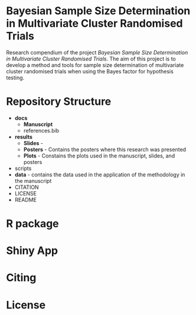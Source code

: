 # Bayesian Sample Size Determination in Multivariate Cluster Randomised Trials
Research compendium of the project *Bayesian Sample Size Determination in Multivariate Cluster Randomised Trials*. The aim of this project is to develop a method and tools for sample size determination of multivariate cluster randomised trials when using the Bayes factor for hypothesis testing.

# Repository Structure
- **docs**
  - **Manuscript**
  - references.bib
- **results**
  - **Slides** - 
  - **Posters** - Contains the posters where this research was presented
  - **Plots** - Constains the plots used in the manuscript, slides, and posters
- scripts
- **data** - contains the data used in the application of the methodology in the manuscript
- CITATION
- LICENSE
- README

# R package


# Shiny App


# Citing


# License

